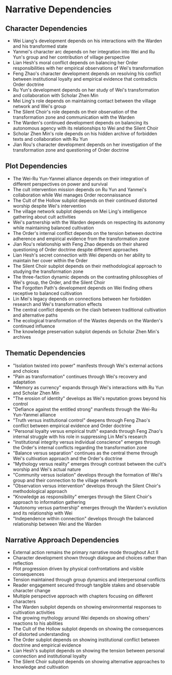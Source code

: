 # Narrative Dependencies

## Character Dependencies
- Wei Liang's development depends on his interactions with the Warden and his transformed state
- Yanmei's character arc depends on her integration into Wei and Ru Yun's group and her contribution of village perspective
- Lian Hesh's moral conflict depends on balancing her Order responsibilities with her empirical observations of Wei's transformation
- Feng Zhao's character development depends on resolving his conflict between institutional loyalty and empirical evidence that contradicts Order doctrine
- Ru Yun's development depends on her study of Wei's transformation and collaboration with Scholar Zhen Min
- Mei Ling's role depends on maintaining contact between the village network and Wei's group
- The Silent Choir's role depends on their observation of the transformation zone and communication with the Warden
- The Warden's continued development depends on balancing its autonomous agency with its relationships to Wei and the Silent Choir
- Scholar Zhen Min's role depends on his hidden archive of forbidden texts and collaboration with Ru Yun
- Jian Rou's character development depends on her investigation of the transformation zone and questioning of Order doctrine

## Plot Dependencies
- The Wei-Ru Yun-Yanmei alliance depends on their integration of different perspectives on power and survival
- The cult intervention mission depends on Ru Yun and Yanmei's collaboration while Wei manages Order reconnaissance
- The Cult of the Hollow subplot depends on their continued distorted worship despite Wei's intervention
- The village network subplot depends on Mei Ling's intelligence gathering about cult activities
- Wei's partnership with the Warden depends on respecting its autonomy while maintaining balanced cultivation
- The Order's internal conflict depends on the tension between doctrine adherence and empirical evidence from the transformation zone
- Jian Rou's relationship with Feng Zhao depends on their shared questioning of Order doctrine despite different approaches
- Lian Hesh's secret connection with Wei depends on her ability to maintain her cover within the Order
- The Silent Choir subplot depends on their methodological approach to studying the transformation zone
- The three-faction dynamic depends on the contrasting philosophies of Wei's group, the Order, and the Silent Choir
- The Forgotten Path's development depends on Wei finding others receptive to balanced cultivation
- Lin Mei's legacy depends on connections between her forbidden research and Wei's transformation effects
- The central conflict depends on the clash between traditional cultivation and alternative paths
- The ecological transformation of the Wastes depends on the Warden's continued influence
- The knowledge preservation subplot depends on Scholar Zhen Min's archives

## Thematic Dependencies
- "Isolation twisted into power" manifests through Wei's external actions and choices
- "Pain as transformation" continues through Wei's recovery and adaptation
- "Memory as currency" expands through Wei's interactions with Ru Yun and Scholar Zhen Min
- "The erosion of identity" develops as Wei's reputation grows beyond his control
- "Defiance against the entitled strong" manifests through the Wei-Ru Yun-Yanmei alliance
- "Truth versus institutional control" deepens through Feng Zhao's conflict between empirical evidence and Order doctrine
- "Personal loyalty versus empirical truth" expands through Feng Zhao's internal struggle with his role in suppressing Lin Mei's research
- "Institutional integrity versus individual conscience" emerges through the Order's internal conflicts regarding the transformation zone
- "Balance versus separation" continues as the central theme through Wei's cultivation approach and the Order's doctrine
- "Mythology versus reality" emerges through contrast between the cult's worship and Wei's actual nature
- "Community versus isolation" develops through the formation of Wei's group and their connection to the village network
- "Observation versus intervention" develops through the Silent Choir's methodological approach
- "Knowledge as responsibility" emerges through the Silent Choir's approach to information gathering
- "Autonomy versus partnership" emerges through the Warden's evolution and its relationship with Wei
- "Independence within connection" develops through the balanced relationship between Wei and the Warden

## Narrative Approach Dependencies
- External action remains the primary narrative mode throughout Act II
- Character development shown through dialogue and choices rather than reflection
- Plot progression driven by physical confrontations and visible consequences
- Tension maintained through group dynamics and interpersonal conflicts
- Reader engagement secured through tangible stakes and observable character change
- Multiple perspective approach with chapters focusing on different characters
- The Warden subplot depends on showing environmental responses to cultivation activities
- The growing mythology around Wei depends on showing others' reactions to his abilities
- The Cult of the Hollow subplot depends on showing the consequences of distorted understanding
- The Order subplot depends on showing institutional conflict between doctrine and empirical evidence
- Lian Hesh's subplot depends on showing the tension between personal connection and institutional loyalty
- The Silent Choir subplot depends on showing alternative approaches to knowledge and cultivation
